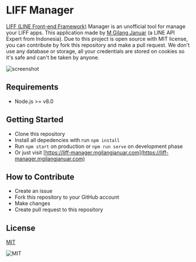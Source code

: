 # LIFF Manager

[LIFF (LINE Front-end Framework)](https://developers.line.biz/en/docs/liff/overview) Manager is an unofficial tool for manage your LIFF apps. This application made by [M Gilang Januar](https://www.line-community.me/contributors/detail?apiId=0037F00000ZnJvgQAF) (a LINE API Expert from Indonesia). Due to this project is open source with MIT license, you can contribute by fork this repository and make a pull request. We don't use any database or storage, all your credentials are stored on cookies so it's safe and can't be taken by anyone.

![screenshot](./screenshot.png)

## Requirements

 - Node.js >= v8.0

## Getting Started

 - Clone this repository
 - Install all depedencies with run `npm install`
 - Run `npm start` on production or `npm run serve` on development phase
 - Or just visit [https://liff-manager.mgilangjanuar.com](https://liff-manager.mgilangjanuar.com)

## How to Contribute

 - Create an issue
 - Fork this repository to your GitHub account
 - Make changes
 - Create pull request to this repository

## License

[MIT](./LICENSE.md)

![MIT](https://camo.githubusercontent.com/4b87deb1e6a0319f8b3979ece5337e326ce8b22b/68747470733a2f2f6d656469612e67697068792e636f6d2f6d656469612f4a685468624f71363276776e362f67697068792e676966)
